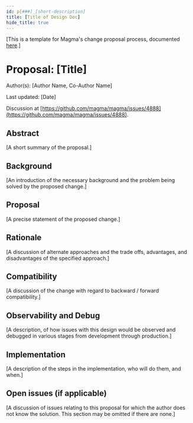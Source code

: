 ```yaml
---
id: p[###]_[short-description]
title: [Title of Design Doc]
hide_title: true
---
```


[This is a template for Magma's change proposal process, documented
[here](README.md).]

# Proposal: [Title]

Author(s): [Author Name, Co-Author Name]

Last updated: [Date]

Discussion at
[https://github.com/magma/magma/issues/4888](https://github.com/magma/magma/issues/4888).

## Abstract

[A short summary of the proposal.]

## Background

[An introduction of the necessary background and the problem being solved by
the proposed change.]

## Proposal

[A precise statement of the proposed change.]

## Rationale

[A discussion of alternate approaches and the trade offs, advantages, and
disadvantages of the specified approach.]

## Compatibility

[A discussion of the change with regard to backward / forward compatibility.]

## Observability and Debug

[A description, of how issues with this design would be observed and debugged
in various stages from development through production.]

## Implementation

[A description of the steps in the implementation, who will do them, and when.]

## Open issues (if applicable)

[A discussion of issues relating to this proposal for which the author does not
know the solution. This section may be omitted if there are none.]
